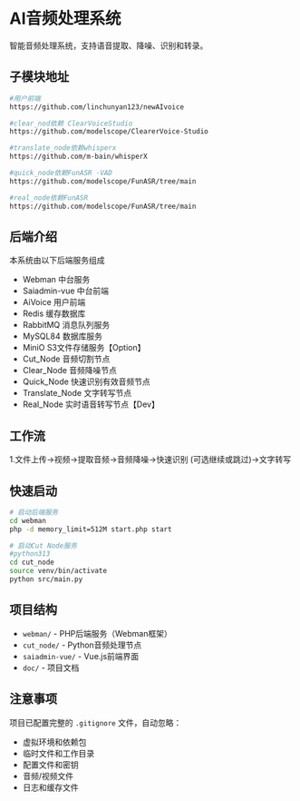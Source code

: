# AI音频处理系统

智能音频处理系统，支持语音提取、降噪、识别和转录。

## 子模块地址
```bash
#用户前端
https://github.com/linchunyan123/newAIvoice

#clear_nod依赖 ClearVoiceStudio
https://github.com/modelscope/ClearerVoice-Studio

#translate_node依赖whisperx
https://github.com/m-bain/whisperX

#quick_node依赖FunASR -VAD
https://github.com/modelscope/FunASR/tree/main

#real_node依赖FunASR
https://github.com/modelscope/FunASR/tree/main

```
## 后端介绍
本系统由以下后端服务组成
- Webman 中台服务
- Saiadmin-vue  中台前端
- AiVoice 用户前端
- Redis 缓存数据库
- RabbitMQ 消息队列服务
- MySQL84 数据库服务
- MiniO S3文件存储服务【Option】
- Cut_Node 音频切割节点
- Clear_Node 音频降噪节点
- Quick_Node 快速识别有效音频节点
- Translate_Node 文字转写节点
- Real_Node 实时语音转写节点【Dev】

## 工作流
1.文件上传->视频->提取音频->音频降噪->快速识别 (可选继续或跳过)->文字转写

## 快速启动

```bash
# 启动后端服务
cd webman
php -d memory_limit=512M start.php start

# 启动Cut Node服务
#python313
cd cut_node
source venv/bin/activate
python src/main.py
```

## 项目结构

- `webman/` - PHP后端服务（Webman框架）
- `cut_node/` - Python音频处理节点
- `saiadmin-vue/` - Vue.js前端界面
- `doc/` - 项目文档

## 注意事项

项目已配置完整的 `.gitignore` 文件，自动忽略：
- 虚拟环境和依赖包
- 临时文件和工作目录
- 配置文件和密钥
- 音频/视频文件
- 日志和缓存文件
